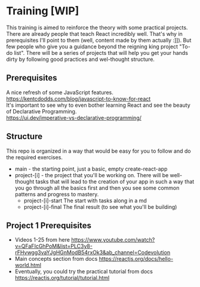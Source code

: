 # Training [WIP]
This training is aimed to reinforce the theory with some practical projects. There are already people that teach React incredibly well. That's why in prerequisites I'll point to them (well, content made by them actually :]]). But few people who give you a guidance beyond the reigning king project "To-do list". There will be a series of projects that will help you get your hands dirty by following good practices and wel-thought structure.

## Prerequisites
A nice refresh of some JavaScript features. \
https://kentcdodds.com/blog/javascript-to-know-for-react \
It's important to see why to even bother learning React and see the beauty of Declarative Programming. \
https://ui.dev/imperative-vs-declarative-programming/

## Structure
This repo is organized in a way that would be easy for you to follow and do the required exercises.
- main - the starting point, just a basic, empty create-react-app
- project-[i] - the project that you'll be working on. There will be well-thought tasks that will lead to the creation of your app in such a way that you go through all the basics first and then you see some common patterns and progress to mastery.
  - project-[i]-start The start with tasks along in a md
  - project-[i]-final The final result (to see what you'll be building)

## Project 1 Prerequisites
  - Videos 1-25 from here https://www.youtube.com/watch?v=QFaFIcGhPoM&list=PLC3y8-rFHvwgg3vaYJgHGnModB54rxOk3&ab_channel=Codevolution
  - Main concepts section from docs https://reactjs.org/docs/hello-world.html
  - Eventually, you could try the practical tutorial from docs https://reactjs.org/tutorial/tutorial.html
